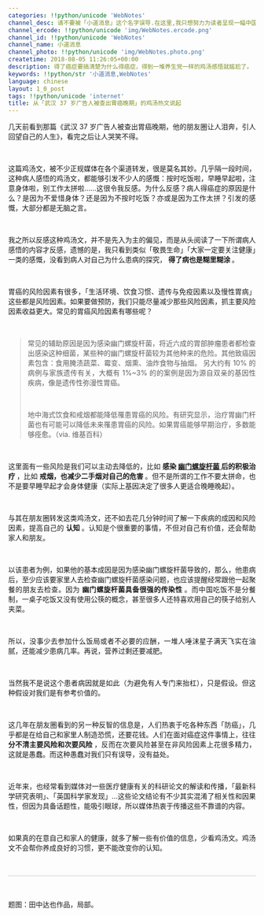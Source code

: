 ```yaml
---
categories: !!python/unicode 'WebNotes'
channel_desc: 请不要被「小道消息」这个名字误导.在这里,我只想努力为读者呈现一幅中国互联网的清明上河图.
channel_ercode: !!python/unicode 'img/WebNotes.ercode.png'
channel_id: !!python/unicode 'WebNotes'
channel_name: 小道消息
channel_photo: !!python/unicode 'img/WebNotes.photo.png'
createtime: 2018-08-05 11:26:05+00:00
description: 得了癌症要搞清楚为什么得癌症，得到一堆养生党一样的鸡汤感悟就尴尬了。
keywords: !!python/str '小道消息,WebNotes'
language: chinese
layout: 1_0_post
tags: !!python/unicode 'internet'
title: 从「武汉 37 岁广告人被查出胃癌晚期」的鸡汤热文说起
---
```

<div class="rich_media_content" id="js_content">
<p style="text-align: justify;">
         几天前看到那篇《武汉 37 岁广告人被查出胃癌晚期，他的朋友圈让人泪奔，引人回望自己的人生》，看完之后让人哭笑不得。
        </p>
<p>
<br/>
</p>
<p style="text-align: justify;">
         这篇鸡汤文，被不少正规媒体在各个渠道转发，很是莫名其妙。几乎隔一段时间，这种病人感悟的鸡汤文，都能够引发不少人的感慨：按时吃饭啦，早睡早起啦，注意身体啦，别工作太拼啦……这很令我反感。为什么反感？病人得癌症的原因是什么？是因为不爱惜身体？还是因为不按时吃饭？亦或是因为工作太拼？引发的感慨，大部分都是无脑之言。
        </p>
<p>
<br/>
</p>
<p style="text-align: justify;">
         我之所以反感这种鸡汤文，并不是先入为主的偏见，而是从头阅读了一下所谓病人感悟的内容才反感，遗憾的是，我只看到类似「敬畏生命」「大家一定要关注健康」一类的感慨，没看到病人对自己为什么患病的探究，
         <strong>
          得了病也是糊里糊涂
         </strong>
         。
        </p>
<p>
<br/>
</p>
<p style="text-align: justify;">
         胃癌的风险因素有很多，「生活环境、饮食习惯、遗传与免疫因素以及慢性胃病」这些都是风险因素。如果要做预防，我们只能尽量减少那些风险因素，抓主要风险因素收益更大。常见的胃癌风险因素有哪些呢？
        </p>
<p>
<br/>
</p>
<blockquote>
<p style="text-align: justify;">
          常见的辅助原因是因为感染幽门螺旋杆菌，将近六成的胃部肿瘤患者都检查出感染这种细菌，某些种的幽门螺旋杆菌较为其他种来的危险。其他致癌因素包含：食用腌渍蔬菜、霉变、烟熏、油炸食物与抽烟。 另大约有 10% 的病例与家族遗传有关，大概有 1%~3% 的的案例是因为源自双亲的基因性疾病，像是遗传性弥漫性胃癌。
         </p>
<p>
<br/>
</p>
<p style="text-align: justify;">
          地中海式饮食和戒烟都能降低罹患胃癌的风险。有研究显示，治疗胃幽门杆菌也有可能可以降低未来罹患胃癌的风险。如果胃癌能够早期治疗，多数能够痊愈。（via. 维基百科）
         </p>
</blockquote>
<p>
<br/>
</p>
<p style="text-align: justify;">
         这里面有一些风险是我们可以主动去降低的，比如
         <strong>
          感染
         </strong>
<a href="https://mp.weixin.qq.com/s?__biz=MjM5ODIyMTE0MA==&amp;mid=2650969971&amp;idx=1&amp;sn=55f711ca0611651d798acb8aab783807&amp;scene=21#wechat_redirect" target="_blank">
<strong>
           幽门螺旋杆菌
          </strong>
</a>
<strong>
          后的积极治疗
         </strong>
         ，比如
         <strong>
          戒烟，也减少二手烟对自己的危害
         </strong>
         。但不是所谓的工作不要太拼命，也不是要早睡早起才会身体健康（实际上基因决定了很多人更适合晚睡晚起）。
        </p>
<p style="text-align: justify;">
<br/>
</p>
<p style="text-align: justify;">
         与其在朋友圈转发这类鸡汤文，还不如去花几分钟时间了解一下疾病的成因和风险因素，提高自己的
         <strong>
          认知
         </strong>
         。认知是个很重要的事情，不但对自己有价值，还会帮助家人和朋友。
        </p>
<p style="text-align: justify;">
<br/>
</p>
<p style="text-align: justify;">
         以该患者为例，如果他的基本成因是因为感染幽门螺旋杆菌导致的，那么，他患病后，至少应该要家里人去检查幽门螺旋杆菌感染问题，也应该提醒经常跟他一起聚餐的朋友去检查。因为
         <strong>
<span style="text-align: justify;">
           幽门螺旋杆菌具备很强的传染性
          </span>
</strong>
<span style="text-align: justify;">
          。而中国吃饭不是分餐制，一桌子吃饭又没有使用公筷的概念，甚至很多人还特喜欢用自己的筷子给别人夹菜。
         </span>
</p>
<p style="text-align: justify;">
<span style="text-align: justify;">
<br/>
</span>
</p>
<p style="text-align: justify;">
         所以，没事少去参加什么饭局或者不必要的应酬，一堆人唾沫星子满天飞实在油腻，还能减少患病几率。再说，营养过剩还要减肥。
         <br/>
</p>
<p style="text-align: justify;">
<br/>
</p>
<p style="text-align: justify;">
         当然我不是说这个患者病因就是如此（为避免有人专门来抬杠），只是假设。但这种假设对我们是有参考价值的。
        </p>
<p style="text-align: justify;">
<br/>
</p>
<p style="text-align: justify;">
         这几年在朋友圈看到的另一种反智的信息是，人们热衷于吃各种东西「防癌」，几乎都是在给自己和家里人制造恐慌，还要花钱。人们在面对癌症这件事情上，往往
         <strong>
          分不清主要风险和次要风险
         </strong>
         ，反而在次要风险甚至在非风险因素上花很多精力，这就是愚蠢。而这种愚蠢对我们只有误导，没有益处。
        </p>
<p style="text-align: justify;">
<br/>
</p>
<p style="text-align: justify;">
         近年来，也经常看到媒体对一些医疗健康有关的科研论文的解读和传播，「最新科学研究表明」、「英国科学家发现」…这些论文结论有不少其实混淆了相关性和因果性，但因为具备话题性，能吸引眼球，所以媒体热衷于传播这些不靠谱的内容。
        </p>
<p>
<br/>
</p>
<p style="text-align: justify;">
         如果真的在意自己和家人的健康，就多了解一些有价值的信息，少看鸡汤文。鸡汤文不会帮你养成良好的习惯，更不能改变你的认知。
        </p>
<p style="white-space: normal;">
<br/>
</p>
<hr style="margin-top: 1em;margin-bottom: 1em;white-space: normal;max-width: 100%;font-family: Lato, Helvetica, Arial, freesans, clean, sans-serif;border-right-width: 0px;border-bottom-width: 0px;border-left-width: 0px;border-top-style: solid;border-top-color: rgb(234, 234, 234);height: 1px;color: rgb(51, 51, 51);font-size: 15px;box-sizing: border-box !important;word-wrap: break-word !important;"/>
<p style="white-space: normal;">
<br/>
</p>
<p>
         题图：田中达也作品，局部。
        </p>
<h3 class="r" style="font-size: 18px;line-height: 1.2;overflow: hidden;text-overflow: ellipsis;color: rgb(34, 34, 34);font-family: arial, sans-serif;font-variant-ligatures: normal;orphans: 2;widows: 2;background-color: rgb(255, 255, 255);">
</h3>
</div>